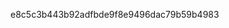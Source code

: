 e8c5c3b443b92adfbde9f8e9496dac79b59b4983
<!---
Miguela7e/Miguela7e is a ✨ special ✨ repository because its `README.md` (this file) appears on your GitHub profile.
You can click the Preview link to take a look at your changes.
--->
